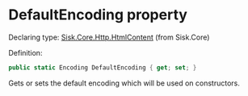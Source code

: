 <!--

Copyrights 2023 Sisk Framework - CypherPotato
Published under MIT license

!!! DO NOT EDIT THIS FILE !!!
This file was generated by a tool in the Sisk package. To edit the information in this documentation,
edit the XML documentation present in the Sisk source code.

-->


# DefaultEncoding property

Declaring type: [Sisk.Core.Http.HtmlContent](/read?q=/contents/spec/Sisk.Core.Http.HtmlContent.md) (from Sisk.Core)


Definition:

```cs
public static Encoding DefaultEncoding { get; set; }
```

Gets or sets the default encoding which will be used on constructors.

